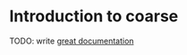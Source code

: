 # Introduction to coarse

TODO: write [great documentation](http://jacobian.org/writing/what-to-write/)
